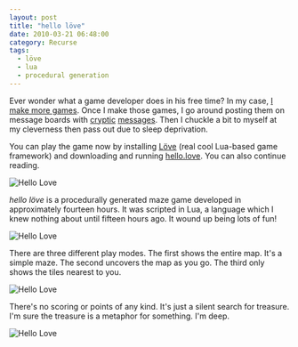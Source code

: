 ```yaml
---
layout: post
title: "hello löve"
date: 2010-03-21 06:48:00
category: Recurse
tags:
  - löve
  - lua
  - procedural generation
---
```


Ever wonder what a game developer does in his free time? In my case, <a href="http://www.thegamestudioinc.com/games/hello.love">I make more games</a>. Once I make those games, I go around posting them on message boards with <a href="http://love2d.org/forum/viewtopic.php?f=5&amp;t=1432">cryptic</a> <a href="http://forums.tigsource.com/index.php?topic=11732.0">messages</a>. Then I chuckle a bit to myself at my cleverness then pass out due to sleep deprivation.

You can play the game now by installing <a href="http://love2d.org">Löve</a> (real cool Lua-based game framework) and downloading and running <a href="http://www.thegamestudioinc.com/games/hello.love">hello.love</a>. You can also continue reading.

![Hello Love][screenshot-1]

<!--more-->

<em>hello löve</em> is a procedurally generated maze game developed in approximately fourteen hours. It was scripted in Lua, a language which I knew nothing about until fifteen hours ago. It wound up being lots of fun!

![Hello Love][screenshot-2]

There are three different play modes. The first shows the entire map. It's a simple maze. The second uncovers the map as you go. The third only shows the tiles nearest to you.

![Hello Love][screenshot-3]

There's no scoring or points of any kind. It's just a silent search for treasure. I'm sure the treasure is a metaphor for something. I'm deep.

![Hello Love][screenshot-4]

[screenshot-1]: https://s3.amazonaws.com/thegamestudio/web/2010-03-21-hello-love-1.png
[screenshot-2]: https://s3.amazonaws.com/thegamestudio/web/2010-03-21-hello-love-2.png
[screenshot-3]: https://s3.amazonaws.com/thegamestudio/web/2010-03-21-hello-love-3.png
[screenshot-4]: https://s3.amazonaws.com/thegamestudio/web/2010-03-21-hello-love-4.png

